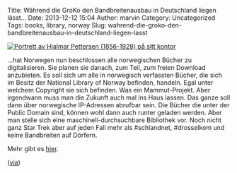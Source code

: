 Title: Während die GroKo den Bandbreitenausbau in Deutschland liegen lässt...
Date: 2013-12-12 15:04
Author: marvin
Category: Uncategorized
Tags: books, library, norway
Slug: wahrend-die-groko-den-bandbreitenausbau-in-deutschland-liegen-lasst

[![Portrett av Hjalmar Pettersen (1856-1928) på sitt kontor]({static}/images/9561066959_5102037cc0_b.jpg)](https://secure.flickr.com/photos/48220291@N04/9561066959/in/photolist-fySY74-8ucWoF-8ucXBn-8ug2cY-fySW7X-fz8eju-dSvozf-bUxaB1-aHXrbx-bT3SW4-dtfj6g-fxBDFy-dWVmff-dWPFJt-edJofH-fW8DN1-bBBcpx-fWbNwL-fW8Jdm-fWbLpw-fWbRbd-fWbCmq-fW8Qro-fW9heL-fWbSvY-fWbEsR-fW9854-fW9gYL-fW9iu3-fW93JS-fW8Nnf-fWbS6E-fWbXHF-fWbHsu-fW8Bjc-fW96Q8-fWcapM-fWbPRS-fW9s5X-fW8D8H-fW93c6-fW8Ess-fWbJ97-fWbGMm-fW9bWb-fW9cHw-fWcfsx-fWbzp4-fW98wK-fW8DRq-fWc28M)

...hat Norwegen nun beschlossen alle norwegischen Bücher zu
digitalisieren. Sie planen sie danach, zum Teil, zum freien Download
anzubieten. Es soll sich um alle in norwegisch verfassten Bücher, die
sich im Besitz der National Library of Norway befinden, handeln. Egal
unter welchem Copyright sie sich befinden. Was ein Mammut-Projekt. Aber
irgendwann muss man die Zukunft auch mal ins Haus lassen. Das ganze soll
dann über norwegische IP-Adressen abrufbar sein. Die Bücher die unter
der Public Domain sind, können wohl dann auch runter geladen werden.
Aber man stelle sich eine maschinell-durchsuchbare Bibliothek vor. Noch
nicht ganz Star Trek aber auf jeden Fall mehr als \#schlandnet,
\#drosselkom und keine Bandbreiten auf Dörfern.

Mehr gibt es
[hier](http://www.theatlantic.com/technology/archive/2013/12/norway-decided-to-digitize-all-the-norwegian-books/282008/).

([via](http://www.crackajack.de/2013/12/12/norway-digitizes-norwegian-books-all-of-them))

